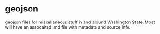 geojson
=======

geojson files for miscellaneous stuff in and around Washington State. Most will have an assocaited .md file with metadata and source info.
